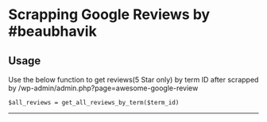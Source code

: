 # Scrapping Google Reviews by #beaubhavik

## Usage

Use the below function to get reviews(5 Star only) by term ID after scrapped by /wp-admin/admin.php?page=awesome-google-review
```shell
$all_reviews = get_all_reviews_by_term($term_id)
```
*********************************
